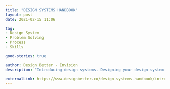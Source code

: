 ```yaml
---
title: "DESIGN SYSTEMS HANDBOOK"
layout: post
date: 2021-02-15 11:06

tag:
- Design System
- Problem Solving
- Process
- Skills

good-stories: true

author: Design Better - Invision
description: "Introducing design systems. Designing your design system. Building your design system. Putting your design system into practice. Expanding your design system. The future of design systems. "

externalLink: https://www.designbetter.co/design-systems-handbook/introducing-design-systems
---
```


